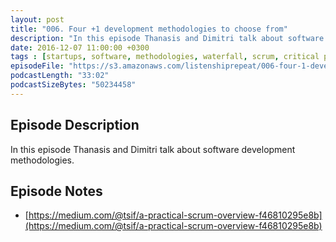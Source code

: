 ```yaml
---
layout: post
title: "006. Four +1 development methodologies to choose from"
description: "In this episode Thanasis and Dimitri talk about software development methodologies."
date: 2016-12-07 11:00:00 +0300
tags : [startups, software, methodologies, waterfall, scrum, critical path, kanban]
episodeFile: "https://s3.amazonaws.com/listenshiprepeat/006-four-1-development-methodologies-to-choose-from.mp3"
podcastLength: "33:02"
podcastSizeBytes: "50234458"
---
```


## Episode Description

In this episode Thanasis and Dimitri talk about software development methodologies.

## Episode Notes

* [https://medium.com/@tsif/a-practical-scrum-overview-f46810295e8b](https://medium.com/@tsif/a-practical-scrum-overview-f46810295e8b)
